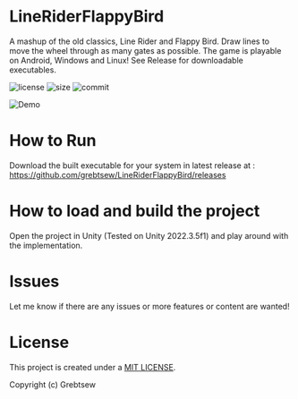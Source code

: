 # LineRiderFlappyBird

A mashup of the old classics, Line Rider and Flappy Bird. Draw lines to move the wheel through as many gates as possible. The game is playable on Android, Windows and Linux! See Release for downloadable executables.

![license](https://img.shields.io/github/license/grebtsew/LineRiderFlappyBird)
![size](https://img.shields.io/github/repo-size/grebtsew/LineRiderFlappyBird)
![commit](https://img.shields.io/github/last-commit/grebtsew/LineRiderFlappyBird)

![Demo](demo.gif)

# How to Run

Download the built executable for your system in latest release at : https://github.com/grebtsew/LineRiderFlappyBird/releases

# How to load and build the project

Open the project in Unity (Tested on Unity 2022.3.5f1) and play around with the implementation.

# Issues

Let me know if there are any issues or more features or content are wanted!

# License

This project is created under a [MIT LICENSE](./LICENSE).

Copyright (c) Grebtsew
